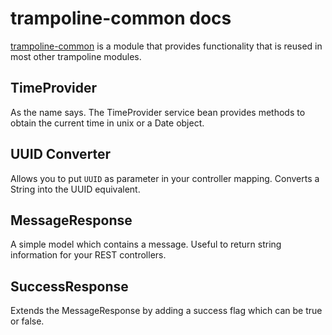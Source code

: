 # trampoline-common docs

[trampoline-common](../trampoline-common) is a module that provides functionality that is reused in most other trampoline modules.

## TimeProvider

As the name says. The TimeProvider service bean provides methods to obtain the current time in unix or a Date object.

## UUID Converter

Allows you to put `UUID` as parameter in your controller mapping. Converts a String into the UUID equivalent.

## MessageResponse

A simple model which contains a message. Useful to return string information for your REST controllers.

## SuccessResponse
Extends the MessageResponse by adding a success flag which can be true or false. 
